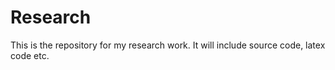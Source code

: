 # Research
This is the repository for my research work. It will include source code, latex code etc.
